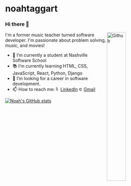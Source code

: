 # noahtaggart
### Hi there 👋


<img width="35%" align="right" alt="Github" src= "https://user-images.githubusercontent.com/96712524/156795265-2f344373-bb82-47f2-8031-f1326e7cfe9d.gif" />

I'm a former music teacher turned software developer. I'm passionate about problem solving, music, and movies!


- 🔭 I’m currently a student at Nashville Software School
- 📚 I’m currently learning HTML, CSS, JavaScript, React, Python, Django
- 👯 I’m looking for a career in software development. 
- 📫 How to reach me: <a href="https://www.linkedin.com/in/noahtaggart/" target="_blank" rel="noopener noreferrer"><img width="15px" alt="linked in logo" src ="https://user-images.githubusercontent.com/96712524/156796988-c3d6b164-6b61-49d8-9875-9179063e12d5.png" />LinkedIn</a> <a href="mailto:taggartnoah@gmail.com" target="_blank" rel="noopener noreferrer"><img width="15px" alt="gmail logo" src="https://user-images.githubusercontent.com/96712524/156797504-074185e5-8323-43a1-a63f-505ab29c1835.png"/>Gmail</a>

[![Noah's GitHub stats](https://github-readme-stats.vercel.app/api?username=noahtaggart&theme=midnight-purple)](https://github.com/noahtaggart/)
